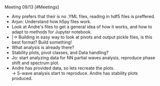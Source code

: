 Meeting 09/13 [#Meetings]
- Amy prefers that their is no .YML files, reading in hdf5 files is preffered. 
- Arjun: Understand how h5py files work.
- Look at Andre's files to get a general idea of how it works, and how to adapt to methods for Jupyter notebook.
- |-> Building in easy way to look at pivots and output pickle files, is this best format? Build something!
- What analysis is already there?
- Stability plots, pivot classes, and Data handling?
- Jo: start analyzing data for NN partial waves analysis, reproduce phase shift and spectrum plot.
- Andre has provided data, so lets recreate the plots.  
  -> S-wave analysis start to reproduce. Andre has stability plots produced. 
